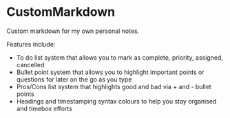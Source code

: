 # CustomMarkdown

Custom markdown for my own personal notes.

Features include:
- To do list system that allows you to mark as complete, priority, assigned, cancelled
- Bullet point system that allows you to highlight important points or questions for later on the go as you type
- Pros/Cons list system that highlights good and bad via + and - bullet points
- Headings and timestamping syntax colours to help you stay organised and timebox efforts
